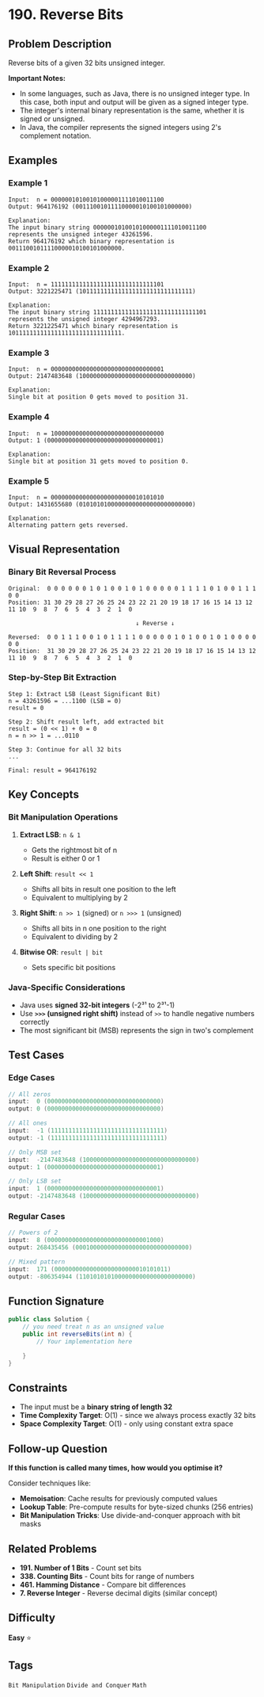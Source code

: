 # 190. Reverse Bits

## Problem Description

Reverse bits of a given 32 bits unsigned integer.

**Important Notes:**
- In some languages, such as Java, there is no unsigned integer type. In this case, both input and output will be given as a signed integer type.
- The integer's internal binary representation is the same, whether it is signed or unsigned.
- In Java, the compiler represents the signed integers using 2's complement notation.

## Examples

### Example 1
```
Input:  n = 00000010100101000001111010011100
Output: 964176192 (00111001011110000010100101000000)

Explanation:
The input binary string 00000010100101000001111010011100
represents the unsigned integer 43261596.
Return 964176192 which binary representation is
00111001011110000010100101000000.
```

### Example 2
```
Input:  n = 11111111111111111111111111111101
Output: 3221225471 (10111111111111111111111111111111)

Explanation:
The input binary string 11111111111111111111111111111101
represents the unsigned integer 4294967293.
Return 3221225471 which binary representation is
10111111111111111111111111111111.
```

### Example 3
```
Input:  n = 00000000000000000000000000000001
Output: 2147483648 (10000000000000000000000000000000)

Explanation:
Single bit at position 0 gets moved to position 31.
```

### Example 4
```
Input:  n = 10000000000000000000000000000000
Output: 1 (00000000000000000000000000000001)

Explanation:
Single bit at position 31 gets moved to position 0.
```

### Example 5
```
Input:  n = 00000000000000000000000010101010
Output: 1431655680 (01010101000000000000000000000000)

Explanation:
Alternating pattern gets reversed.
```

## Visual Representation

### Binary Bit Reversal Process

```
Original:  0 0 0 0 0 0 1 0 1 0 0 1 0 1 0 0 0 0 0 1 1 1 1 0 1 0 0 1 1 1 0 0
Position: 31 30 29 28 27 26 25 24 23 22 21 20 19 18 17 16 15 14 13 12 11 10  9  8  7  6  5  4  3  2  1  0

                                    ↓ Reverse ↓

Reversed:  0 0 1 1 1 0 0 1 0 1 1 1 1 0 0 0 0 0 1 0 1 0 0 1 0 1 0 0 0 0 0 0
Position:  31 30 29 28 27 26 25 24 23 22 21 20 19 18 17 16 15 14 13 12 11 10  9  8  7  6  5  4  3  2  1  0
```

### Step-by-Step Bit Extraction

```
Step 1: Extract LSB (Least Significant Bit)
n = 43261596 = ...1100 (LSB = 0)
result = 0

Step 2: Shift result left, add extracted bit
result = (0 << 1) + 0 = 0
n = n >> 1 = ...0110

Step 3: Continue for all 32 bits
...

Final: result = 964176192
```

## Key Concepts

### Bit Manipulation Operations

1. **Extract LSB**: `n & 1`
   - Gets the rightmost bit of n
   - Result is either 0 or 1

2. **Left Shift**: `result << 1`
   - Shifts all bits in result one position to the left
   - Equivalent to multiplying by 2

3. **Right Shift**: `n >> 1` (signed) or `n >>> 1` (unsigned)
   - Shifts all bits in n one position to the right
   - Equivalent to dividing by 2

4. **Bitwise OR**: `result | bit`
   - Sets specific bit positions

### Java-Specific Considerations

- Java uses **signed 32-bit integers** (-2³¹ to 2³¹-1)
- Use **`>>>` (unsigned right shift)** instead of `>>` to handle negative numbers correctly
- The most significant bit (MSB) represents the sign in two's complement

## Test Cases

### Edge Cases
```java
// All zeros
input:  0 (00000000000000000000000000000000)
output: 0 (00000000000000000000000000000000)

// All ones
input:  -1 (11111111111111111111111111111111)
output: -1 (11111111111111111111111111111111)

// Only MSB set
input:  -2147483648 (10000000000000000000000000000000)
output: 1 (00000000000000000000000000000001)

// Only LSB set
input:  1 (00000000000000000000000000000001)
output: -2147483648 (10000000000000000000000000000000)
```

### Regular Cases
```java
// Powers of 2
input:  8 (00000000000000000000000000001000)
output: 268435456 (00010000000000000000000000000000)

// Mixed pattern
input:  171 (00000000000000000000000010101011)
output: -806354944 (11010101010000000000000000000000)
```

## Function Signature

```java
public class Solution {
    // you need treat n as an unsigned value
    public int reverseBits(int n) {
        // Your implementation here

    }
}
```

## Constraints

- The input must be a **binary string of length 32**
- **Time Complexity Target**: O(1) - since we always process exactly 32 bits
- **Space Complexity Target**: O(1) - only using constant extra space

## Follow-up Question

**If this function is called many times, how would you optimise it?**

Consider techniques like:
- **Memoisation**: Cache results for previously computed values
- **Lookup Table**: Pre-compute results for byte-sized chunks (256 entries)
- **Bit Manipulation Tricks**: Use divide-and-conquer approach with bit masks

## Related Problems

- **191. Number of 1 Bits** - Count set bits
- **338. Counting Bits** - Count bits for range of numbers
- **461. Hamming Distance** - Compare bit differences
- **7. Reverse Integer** - Reverse decimal digits (similar concept)

## Difficulty
**Easy** ⭐

## Tags
`Bit Manipulation` `Divide and Conquer` `Math`